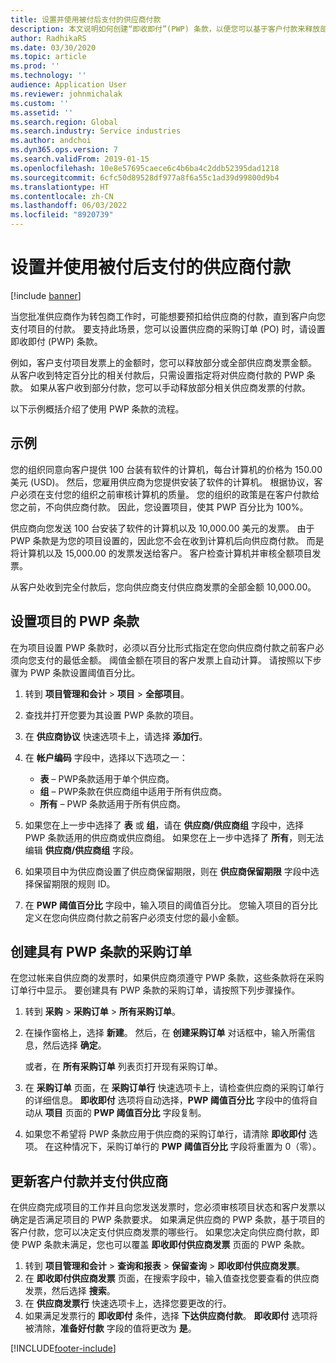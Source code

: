 ```yaml
---
title: 设置并使用被付后支付的供应商付款
description: 本文说明如何创建“即收即付”(PWP) 条款，以便您可以基于客户付款来释放部分供应商付款。
author: RadhikaRS
ms.date: 03/30/2020
ms.topic: article
ms.prod: ''
ms.technology: ''
audience: Application User
ms.reviewer: johnmichalak
ms.custom: ''
ms.assetid: ''
ms.search.region: Global
ms.search.industry: Service industries
ms.author: andchoi
ms.dyn365.ops.version: 7
ms.search.validFrom: 2019-01-15
ms.openlocfilehash: 10e8e57695caece6c4b6ba4c2ddb52395dad1218
ms.sourcegitcommit: 6cfc50d89528df977a8f6a55c1ad39d99800d9b4
ms.translationtype: HT
ms.contentlocale: zh-CN
ms.lasthandoff: 06/03/2022
ms.locfileid: "8920739"
---
```

# <a name="set-up-and-use-pay-when-paid-vendor-payments"></a>设置并使用被付后支付的供应商付款

[!include [banner](../includes/banner.md)]

当您批准供应商作为转包商工作时，可能想要预扣给供应商的付款，直到客户向您支付项目的付款。 要支持此场景，您可以设置供应商的采购订单 (PO) 时，请设置即收即付 (PWP) 条款。

例如，客户支付项目发票上的金额时，您可以释放部分或全部供应商发票金额。 从客户收到特定百分比的相关付款后，只需设置指定将对供应商付款的 PWP 条款。 如果从客户收到部分付款，您可以手动释放部分相关供应商发票的付款。

以下示例概括介绍了使用 PWP 条款的流程。

## <a name="example"></a>示例

您的组织同意向客户提供 100 台装有软件的计算机，每台计算机的价格为 150.00 美元 (USD)。 然后，您雇用供应商为您提供安装了软件的计算机。 根据协议，客户必须在支付您的组织之前审核计算机的质量。 您的组织的政策是在客户付款给您之前，不向供应商付款。 因此，您设置项目，使其 PWP 百分比为 100%。

供应商向您发送 100 台安装了软件的计算机以及 10,000.00 美元的发票。 由于 PWP 条款是为您的项目设置的，因此您不会在收到计算机后向供应商付款。 而是将计算机以及 15,000.00 的发票发送给客户。 客户检查计算机并审核全额项目发票。

从客户处收到完全付款后，您向供应商支付供应商发票的全部金额 10,000.00。

## <a name="set-up-pwp-terms-for-a-project"></a>设置项目的 PWP 条款

在为项目设置 PWP 条款时，必须以百分比形式指定在您向供应商付款之前客户必须向您支付的最低金额。 阈值金额在项目的客户发票上自动计算。 请按照以下步骤为 PWP 条款设置阈值百分比。

1. 转到 **项目管理和会计** \> **项目** \> **全部项目**。
2. 查找并打开您要为其设置 PWP 条款的项目。
3. 在 **供应商协议** 快速选项卡上，请选择 **添加行**。
3. 在 **帐户编码** 字段中，选择以下选项之一：

    - **表** – PWP条款适用于单个供应商。
    - **组** – PWP条款在供应商组中适用于所有供应商。
    - **所有** – PWP 条款适用于所有供应商。

4. 如果您在上一步中选择了 **表** 或 **组**，请在 **供应商/供应商组** 字段中，选择 PWP 条款适用的供应商或供应商组。 如果您在上一步中选择了 **所有**，则无法编辑 **供应商/供应商组** 字段。
5. 如果项目中为供应商设置了供应商保留期限，则在 **供应商保留期限** 字段中选择保留期限的规则 ID。
6. 在 **PWP 阈值百分比** 字段中，输入项目的阈值百分比。 您输入项目的百分比定义在您向供应商付款之前客户必须支付您的最小金额。

## <a name="create-a-po-that-has-pwp-terms"></a>创建具有 PWP 条款的采购订单

在您过帐来自供应商的发票时，如果供应商须遵守 PWP 条款，这些条款将在采购订单行中显示。 要创建具有 PWP 条款的采购订单，请按照下列步骤操作。

1. 转到 **采购** \> **采购订单** \> **所有采购订单**。
2. 在操作窗格上，选择 **新建**。 然后，在 **创建采购订单** 对话框中，输入所需信息，然后选择 **确定**。

    或者，在 **所有采购订单** 列表页打开现有采购订单。

4. 在 **采购订单** 页面，在 **采购订单行** 快速选项卡上，请检查供应商的采购订单行的详细信息。 **即收即付** 选项将自动选择，**PWP 阈值百分比** 字段中的值将自动从 **项目** 页面的 **PWP 阈值百分比** 字段复制。
6. 如果您不希望将 PWP 条款应用于供应商的采购订单行，请清除 **即收即付** 选项。 在这种情况下，采购订单行的 **PWP 阈值百分比** 字段将重置为 0（零）。

## <a name="update-a-customer-payment-and-pay-the-vendor"></a>更新客户付款并支付供应商

在供应商完成项目的工作并且向您发送发票时，您必须审核项目状态和客户发票以确定是否满足项目的 PWP 条款要求。 如果满足供应商的 PWP 条款，基于项目的客户付款，您可以决定支付供应商发票的哪些行。 如果您决定向供应商付款，即使 PWP 条款未满足，您也可以覆盖 **即收即付供应商发票** 页面的 PWP 条款。

1. 转到 **项目管理和会计** \> **查询和报表** \> **保留查询** \> **即收即付供应商发票**。
2. 在 **即收即付供应商发票** 页面，在搜索字段中，输入值查找您要查看的供应商发票，然后选择 **搜索**。
3. 在 **供应商发票行** 快速选项卡上，选择您要更改的行。
4. 如果满足发票行的 **即收即付** 条件，选择 **下达供应商付款**。 **即收即付** 选项将被清除，**准备好付款** 字段的值将更改为 **是**。


[!INCLUDE[footer-include](../includes/footer-banner.md)]